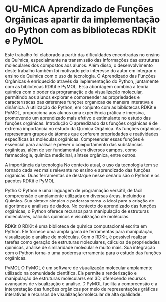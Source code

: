 # QU-MICA Aprendizado de Funções Orgânicas apartir da implementação do Python com as bibliotecas RDKit e PyMOL
Este trabalho foi elaborado a partir das dificuldades encontradas no ensino de Química, especialmente na transmissão das informações das estruturas moleculares dos compostos aos alunos. Além disso, o desenvolvimento deste trabalho também foi motivado pelo interesse do autor em integrar o ensino de Química com o uso da tecnologia. 
O Aprendizado das Funções Orgânicas é enriquecido através da implementação do Python, juntamente com as bibliotecas RDKit e PyMOL. Essa abordagem combina a teoria química com o poder da programação e da visualização molecular, permitindo aos alunos explorar e compreender as propriedades e características das diferentes funções orgânicas de maneira interativa e dinâmica. A utilização do Python, em conjunto com as bibliotecas RDKit e PyMOL, proporciona aos alunos uma experiência prática e imersiva, promovendo um aprendizado mais efetivo e estimulante no estudo das funções orgânicas.
Introdução
O aprendizado das funções orgânicas é de extrema importância no estudo da Química Orgânica. As funções orgânicas representam grupos de átomos que conferem propriedades e reatividades específicas às moléculas orgânicas. Compreender essas funções é essencial para analisar e prever o comportamento das substâncias orgânicas, além de ser fundamental em diversos campos, como farmacologia, química medicinal, síntese orgânica, entre outros.

A importância da tecnologia
No contexto atual, o uso da tecnologia tem se tornado cada vez mais relevante no ensino e aprendizado das funções orgânicas. Duas ferramentas de destaque nesse cenário são o Python e os pacotes RDKit e PyMOL.

Pytho
O Python é uma linguagem de programação versátil, de fácil compreensão e amplamente utilizada em diversas áreas, incluindo a Química. Sua sintaxe simples e poderosa torna-o ideal para a criação de algoritmos e análises de dados. No contexto do aprendizado das funções orgânicas, o Python oferece recursos para manipulação de estruturas moleculares, cálculos químicos e visualização de moléculas.

RDKit
O RDKit é uma biblioteca de química computacional escrita em Python. Ele fornece uma ampla gama de ferramentas para manipulação, visualização e análise de moléculas. Com o RDKit, é possível realizar tarefas como geração de estruturas moleculares, cálculos de propriedades químicas, análise de similaridade molecular e muito mais. Sua integração com o Python torna-o uma poderosa ferramenta para o estudo das funções orgânicas.

PyMOL
O PyMOL é um software de visualização molecular amplamente utilizado na comunidade científica. Ele permite a renderização e manipulação de estruturas moleculares em 3D, oferecendo recursos avançados de visualização e análise. O PyMOL facilita a compreensão e a interpretação das funções orgânicas por meio de representações gráficas interativas e recursos de visualização molecular de alta qualidade.
